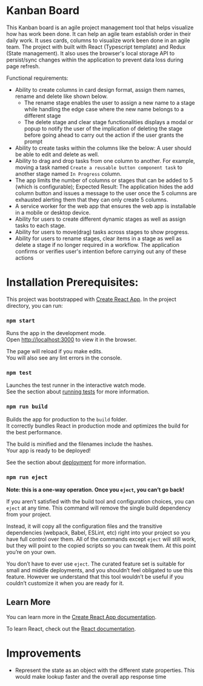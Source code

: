 # Kanban Board

This Kanban board is an agile project management tool that helps visualize how has work been done. It can help an agile team establish order in their daily work. It uses cards, columns to visualize work been done in an agile team. The project with built with React (Typescript template) and Redux (State management). It also uses the browser's local storage API to persist/sync changes within the application to prevent data loss during page refresh.

Functional requirements:
- Ability to create columns in card design format, assign them names, rename and
delete like shown below.
  - The rename stage enables the user to assign a new name to a stage while handling the edge case where the new name belongs to a different stage
  - The delete stage and clear stage functionalities displays a modal or popup to notify the user of the implication of deleting the stage before going ahead to carry out the action if the user grants the prompt
- Ability to create tasks within the columns like the below: A user should be able to edit and delete as well.
- Ability to drag and drop tasks from one column to another. For example, moving a task named `Create a reusable button component task` to another stage named `In Progress` column.
- The app limits the number of columns or stages that can be added to 5 (which is configurable); Expected Result: The application hides the add column button and issues a message to the user once the 5 columns are exhausted alerting them that they can only create 5 columns.
- A service worker for the web app that ensures the web app is installable in a mobile or desktop device.
- Ability for users to create different dynamic stages as well as assign tasks to each stage. 
- Ability for users to move(drag) tasks across stages to show progress. 
- Ability for users to rename stages, clear items in a stage as well as delete a stage if no longer required in a workflow. The 
application confirms or verifies user's intention before carrying out any of these actions



# Installation Prerequisites:
This project was bootstrapped with [Create React App](https://github.com/facebook/create-react-app).
In the project directory, you can run:

### `npm start`

Runs the app in the development mode.\
Open [http://localhost:3000](http://localhost:3000) to view it in the browser.

The page will reload if you make edits.\
You will also see any lint errors in the console.

### `npm test`

Launches the test runner in the interactive watch mode.\
See the section about [running tests](https://facebook.github.io/create-react-app/docs/running-tests) for more information.

### `npm run build`

Builds the app for production to the `build` folder.\
It correctly bundles React in production mode and optimizes the build for the best performance.

The build is minified and the filenames include the hashes.\
Your app is ready to be deployed!

See the section about [deployment](https://facebook.github.io/create-react-app/docs/deployment) for more information.

### `npm run eject`

**Note: this is a one-way operation. Once you `eject`, you can’t go back!**

If you aren’t satisfied with the build tool and configuration choices, you can `eject` at any time. This command will remove the single build dependency from your project.

Instead, it will copy all the configuration files and the transitive dependencies (webpack, Babel, ESLint, etc) right into your project so you have full control over them. All of the commands except `eject` will still work, but they will point to the copied scripts so you can tweak them. At this point you’re on your own.

You don’t have to ever use `eject`. The curated feature set is suitable for small and middle deployments, and you shouldn’t feel obligated to use this feature. However we understand that this tool wouldn’t be useful if you couldn’t customize it when you are ready for it.

## Learn More

You can learn more in the [Create React App documentation](https://facebook.github.io/create-react-app/docs/getting-started).

To learn React, check out the [React documentation](https://reactjs.org/).

# Improvements
- Represent the state as an object with the different state properties. This would make lookup faster and the overall app response time
